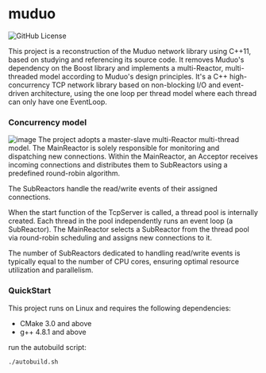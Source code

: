 # muduo
![GitHub License](https://img.shields.io/github/license/xykCs/muduo?color=%23FFFF00)

This project is a reconstruction of the Muduo network library using C++11, based on studying and referencing its source code. It removes Muduo's dependency on the Boost library and implements a multi-Reactor, multi-threaded model according to Muduo's design principles. It's a C++ high-concurrency TCP network library based on non-blocking I/O and event-driven architecture, using the one loop per thread model where each thread can only have one EventLoop.

### Concurrency model
![image](https://github.com/user-attachments/assets/886c52a7-aa8e-4bb0-a306-75ddaebafb06)
The project adopts a master-slave multi-Reactor multi-thread model. The MainReactor is solely responsible for monitoring and dispatching new connections. Within the MainReactor, an Acceptor receives incoming connections and distributes them to SubReactors using a predefined round-robin algorithm. 

The SubReactors handle the read/write events of their assigned connections. 

When the start function of the TcpServer is called, a thread pool is internally created. Each thread in the pool independently runs an event loop (a SubReactor). The MainReactor selects a SubReactor from the thread pool via round-robin scheduling and assigns new connections to it. 

The number of SubReactors dedicated to handling read/write events is typically equal to the number of CPU cores, ensuring optimal resource utilization and parallelism. 

### QuickStart
This project runs on Linux and requires the following dependencies:
- CMake 3.0 and above
- g++ 4.8.1 and above

run the autobuild script:
```sh
./autobuild.sh
```
